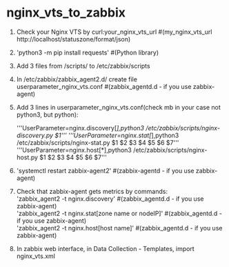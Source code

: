 # nginx_vts_to_zabbix
1. Check your Nginx VTS by curl:your_nginx_vts_url #(my_nginx_vts_url http://localhost/statuszone/format/json) <Br>
2. 'python3 -m pip install requests' #(Python library) 
3. Add 3 files from /scripts/ to /etc/zabbix/scripts
4. In /etc/zabbix/zabbix_agent2.d/ create file userparameter_nginx_vts.conf #(zabbix_agentd.d - if you use zabbix-agent)
5. Add 3 lines in userparameter_nginx_vts.conf(check mb in your case not python3, but python):

    '''UserParameter=nginx.discovery[*],python3 /etc/zabbix/scripts/nginx-discovery.py $1'''
    '''UserParameter=nginx.stat[*],python3 /etc/zabbix/scripts/nginx-stat.py $1 $2 $3 $4 $5 $6 $7'''
    '''UserParameter=nginx.host[*],python3 /etc/zabbix/scripts/nginx-host.py $1 $2 $3 $4 $5 $6 $7'''

6. 'systemctl restart zabbix-agent2' #(zabbix-agentd - if you use zabbix-agent) <Br>
7. Check that zabbix-agent gets metrics by commands: <Br>
'zabbix_agent2 -t nginx.discovery' #(zabbix_agentd.d - if you use zabbix-agent) <Br>
'zabbix_agent2 -t nginx.stat[zone name or nodeIP]'  #(zabbix_agentd.d - if you use zabbix-agent) <Br>
'zabbix_agent2 -t nginx.host[host name]'  #(zabbix_agentd.d - if you use zabbix-agent) <Br>
8. In zabbix web interface, in Data Collection - Templates, import nginx_vts.xml <Br> 
